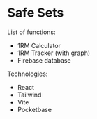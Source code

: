 # Safe Sets
<p className='underline'>List of functions:</p>
<ul>
  <li>1RM Calculator</li>
  <li>1RM Tracker (with graph)</li>
  <li>Firebase database</li>
</ul>
<p className='underline'>Technologies:</p>
<ul>
  <li>React</li>
  <li>Tailwind</li>
  <li>Vite</li>
  <li>Pocketbase</li>
</ul>
